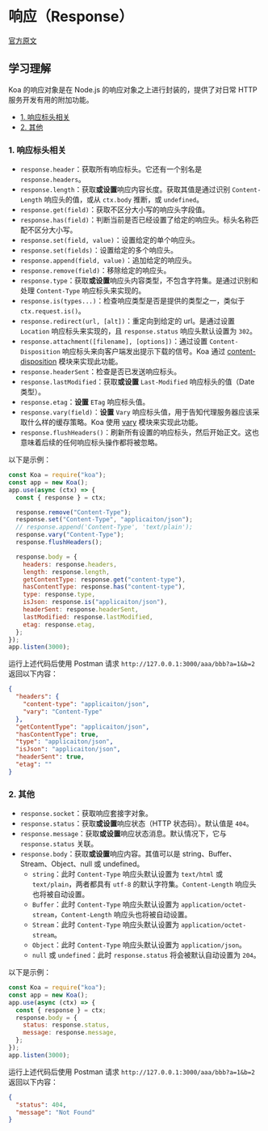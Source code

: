 # 响应（Response）<!-- omit in toc -->

[官方原文](https://koajs.com/#response)

## 学习理解<!-- omit in toc -->

Koa 的响应对象是在 Node.js 的响应对象之上进行封装的，提供了对日常 HTTP 服务开发有用的附加功能。

- [1. 响应标头相关](#1-响应标头相关)
- [2. 其他](#2-其他)

### 1. 响应标头相关

- `response.header`：获取所有响应标头。它还有一个别名是 `response.headers`。
- `response.length`：获取**或设置**响应内容长度。获取其值是通过识别 `Content-Length` 响应头的值，或从 `ctx.body` 推断，或 `undefined`。
- `response.get(field)`：获取不区分大小写的响应头字段值。
- `response.has(field)`：判断当前是否已经设置了给定的响应头。标头名称匹配不区分大小写。
- `response.set(field, value)`：设置给定的单个响应头。
- `response.set(fields)`：设置给定的多个响应头。
- `response.append(field, value)`：追加给定的响应头。
- `response.remove(field)`：移除给定的响应头。
- `response.type`：获取**或设置**响应头内容类型，不包含字符集。是通过识别和处理 `Content-Type` 响应标头来实现的。
- `response.is(types...)`：检查响应类型是否是提供的类型之一，类似于 `ctx.request.is()`。
- `response.redirect(url, [alt])`：重定向到给定的 url。是通过设置 `Location` 响应标头来实现的，且 `response.status` 响应头默认设置为 `302`。
- `response.attachment([filename], [options])`：通过设置 `Content-Disposition` 响应标头来向客户端发出提示下载的信号。Koa 通过 [content-disposition](https://github.com/jshttp/content-disposition) 模块来实现此功能。
- `response.headerSent`：检查是否已发送响应标头。
- `response.lastModified`：获取**或设置** `Last-Modified` 响应标头的值（Date 类型）。
- `response.etag`：**设置** `ETag` 响应标头值。
- `response.vary(field)`：**设置** `Vary` 响应标头值，用于告知代理服务器应该采取什么样的缓存策略。Koa 使用 [vary](https://github.com/jshttp/vary) 模块来实现此功能。
- `response.flushHeaders()`：刷新所有设置的响应标头，然后开始正文。这也意味着后续的任何响应标头操作都将被忽略。

以下是示例：

```javascript
const Koa = require("koa");
const app = new Koa();
app.use(async (ctx) => {
  const { response } = ctx;

  response.remove("Content-Type");
  response.set("Content-Type", "applicaiton/json");
  // response.append('Content-Type', 'text/plain');
  response.vary("Content-Type");
  response.flushHeaders();

  response.body = {
    headers: response.headers,
    length: response.length,
    getContentType: response.get("content-type"),
    hasContentType: response.has("content-type"),
    type: response.type,
    isJson: response.is("applicaiton/json"),
    headerSent: response.headerSent,
    lastModified: response.lastModified,
    etag: response.etag,
  };
});
app.listen(3000);
```

运行上述代码后使用 Postman 请求 `http://127.0.0.1:3000/aaa/bbb?a=1&b=2` 返回以下内容：

```json
{
  "headers": {
    "content-type": "applicaiton/json",
    "vary": "Content-Type"
  },
  "getContentType": "applicaiton/json",
  "hasContentType": true,
  "type": "applicaiton/json",
  "isJson": "applicaiton/json",
  "headerSent": true,
  "etag": ""
}
```

### 2. 其他

- `response.socket`：获取响应套接字对象。
- `response.status`：获取**或设置**响应状态（HTTP 状态码）。默认值是 `404`。
- `response.message`：获取**或设置**响应状态消息。默认情况下，它与 `response.status` 关联。
- `response.body`：获取**或设置**响应内容。其值可以是 string、Buffer、Stream、Object、null 或 undefined。
  - `string`：此时 `Content-Type` 响应头默认设置为 `text/html` 或 `text/plain`，两者都具有 `utf-8` 的默认字符集。`Content-Length` 响应头也将被自动设置。
  - `Buffer`：此时 `Content-Type` 响应头默认设置为 `application/octet-stream`，`Content-Length` 响应头也将被自动设置。
  - `Stream`：此时 `Content-Type` 响应头默认设置为 `application/octet-stream`。
  - `Object`：此时 `Content-Type` 响应头默认设置为 `application/json`。
  - `null` 或 `undefined`：此时 `response.status` 将会被默认自动设置为 `204`。

以下是示例：

```javascript
const Koa = require("koa");
const app = new Koa();
app.use(async (ctx) => {
  const { response } = ctx;
  response.body = {
    status: response.status,
    message: response.message,
  };
});
app.listen(3000);
```

运行上述代码后使用 Postman 请求 `http://127.0.0.1:3000/aaa/bbb?a=1&b=2` 返回以下内容：

```json
{
  "status": 404,
  "message": "Not Found"
}
```
